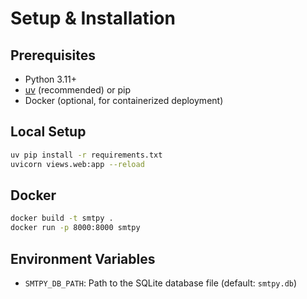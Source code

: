 # Setup & Installation

## Prerequisites
- Python 3.11+
- [uv](https://github.com/astral-sh/uv) (recommended) or pip
- Docker (optional, for containerized deployment)

## Local Setup
```bash
uv pip install -r requirements.txt
uvicorn views.web:app --reload
```

## Docker
```bash
docker build -t smtpy .
docker run -p 8000:8000 smtpy
```

## Environment Variables
- `SMTPY_DB_PATH`: Path to the SQLite database file (default: `smtpy.db`) 